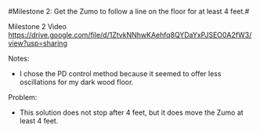 #Milestone 2: Get the Zumo to follow a line on the floor for at least 4 feet.#

Milestone 2 Video https://drive.google.com/file/d/1ZtvkNNhwKAehfq8QYDaYxPJSEO0A2fW3/view?usp=sharing

Notes:
- I chose the PD control method because it seemed to offer less oscillations for my dark wood floor.

Problem: 
- This solution does not stop after 4 feet, but it does move the Zumo at least 4 feet.
